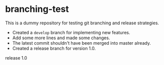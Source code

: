 # branching-test

This is a dummy repository for testing git branching and release strategies.

* Created a `develop` branch for implementing new features.
* Add some more lines and made some changes.
* The latest commit shouldn't have been merged into master already.
* Created a release branch for version 1.0.

release 1.0